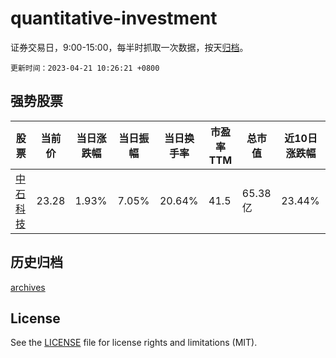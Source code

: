 # quantitative-investment

证券交易日，9:00-15:00，每半时抓取一次数据，按天[归档](archives)。

`更新时间：2023-04-21 10:26:21 +0800`

## 强势股票

|股票|当前价|当日涨跌幅|当日振幅|当日换手率|市盈率TTM|总市值|近10日涨跌幅|
|----|----|----|----|----|----|----|----|
|[中石科技](https://xueqiu.com/S/SZ300684)|23.28|1.93%|7.05%|20.64%|41.5|65.38亿|23.44%|

## 历史归档

[archives](archives)

## License

See the [LICENSE](LICENSE) file for license rights and limitations (MIT).